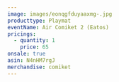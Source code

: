 ```yaml
---
image: images/eonqgfduyaaxmg-.jpg
producttype: Playmat
eventName: Air Comiket 2 (Eatos)
pricings:
  - quantity: 1
    price: 65
onsale: true
asin: N4nHM7rgJ
merchandise: comiket
---
```

